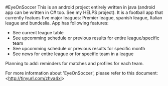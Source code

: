 #EyeOnSoccer
This is an android project entirely written in java (android app can be written in C# too. See my HELPS project). It is a football app that currently featues five major leagues: Premier league, spanish league, Italian league and bundeslia. App has following features:
- See current league table
- See upcomming schedule or previous results for entire league/specific team
- See upcomming schedule or previous results for specific month
- See news for entire league or for specific team in a league

Planning to add: reminders for matches and profiles for each team.

For more information about 'EyeOnSoccer', please refer to this document: <<http://tinyurl.com/zhva4xl>>
